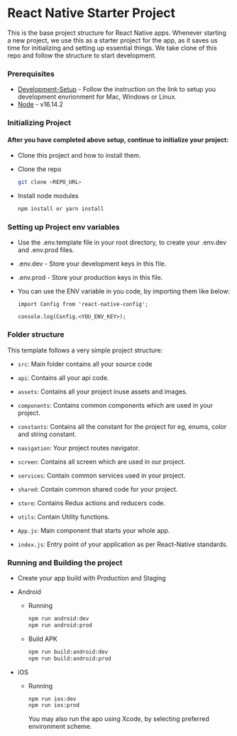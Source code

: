 # React Native Starter Project

This is the base project structure for React Native apps. Whenever starting a new project, we use this as a starter project for the app, as it saves us time for initializing and setting up essential things. We take clone of this repo and follow the structure to start development.

### Prerequisites

- [Development-Setup](https://reactnative.dev/docs/environment-setup) - Follow the instruction on the link to setup you development envrionment for Mac, Windows or Linux.
- [Node](https://nodejs.org/en/blog/release/v16.14.2/) - v16.14.2

### Initializing Project

#### After you have completed above setup, continue to initialize your project:

- Clone this project and how to install them.

* Clone the repo

  ```sh
  git clone <REPO_URL>
  ```

* Install node modules

  ```sh
  npm install or yarn install
  ```

### Setting up Project env variables

- Use the .env.template file in your root directory, to create your .env.dev and .env.prod files.
- .env.dev - Store your development keys in this file.
- .env.prod - Store your production keys in this file.
- You can use the ENV variable in you code, by importing them like below:

  ```
  import Config from 'react-native-config';

  console.log(Config.<YOU_ENV_KEY>);
  ```

### Folder structure

This template follows a very simple project structure:

- `src`: Main folder contains all your source code

- `api`: Contains all your api code.

- `assets`: Contains all your project inuse assets and images.

- `components`: Contains common components which are used in your project.

- `constants`: Contains all the constant for the project for eg, enums, color and string constant.

- `navigation`: Your project routes navigator.

- `screen`: Contains all screen which are used in our project.

- `services`: Contain common services used in your project.

- `shared`: Contain common shared code for your project.

- `store`: Contains Redux actions and reducers code.

- `utils`: Contain Utility functions.

- `App.js`: Main component that starts your whole app.

- `index.js`: Entry point of your application as per React-Native standards.

### Running and Building the project

- Create your app build with Production and Staging

- Android

  - Running

    ```sh
    npm run android:dev
    npm run android:prod
    ```

  - Build APK

    ```sh
    npm run build:android:dev
    npm run build:android:prod
    ```

- iOS

  - Running

    ```sh
    npm run ios:dev
    npm run ios:prod
    ```

    You may also run the apo using Xcode, by selecting preferred environment scheme.
